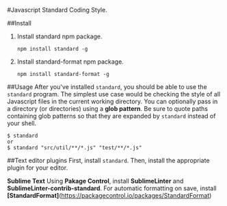 #Javascript Standard Coding Style.

##Install
1. Install standard npm package.
   ```
   npm install standard -g
   ```
   
2. Install standard-format npm package.
   ```
   npm install standard-format -g
   ```
   
##Usage
After you've installed `standard`, you should be able to use the `standard` program.
The simplest use case would be checking the style of all Javascript files in the current working directory.
You can optionally pass in a directory (or directories) using a **glob pattern**.
Be sure to quote paths containing glob patterns so that they are expanded by `standard` instead of your shell.
```
$ standard
or 
$ standard "src/util/**/*.js" "test/**/*.js"
```

##Text editor plugins
First, install `standard`. Then, install the appropriate plugin for your editor.

**Sublime Text**
Using **Pakage Control**, install **SublimeLinter** and **SublimeLinter-contrib-standard**.
For automatic formatting on save, install **[StandardFormat]**(https://packagecontrol.io/packages/StandardFormat)
